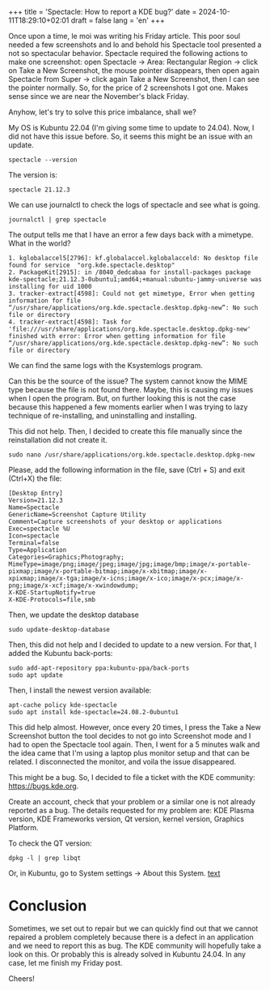 +++
title = 'Spectacle: How to report a KDE bug?'
date = 2024-10-11T18:29:10+02:01
draft = false
lang = 'en'
+++

Once upon a time, le moi was writing his Friday article. This poor soul needed a few screenshots and lo and behold his Spectacle tool presented a not so spectacular behavior. Spectacle required the following actions to make one screenshot: open Spectacle -> Area: Rectangular Region -> click on Take a New Screenshot, the mouse pointer disappears, then open again Spectacle from Super -> click again Take a New Screenshot, then I can see the pointer normally. So, for the price of 2 screenshots I got one. Makes sense since we are near the November's black Friday.

Anyhow, let's try to solve this price imbalance, shall we?

My OS is Kubuntu 22.04 (I'm giving some time to update to 24.04). Now, I did not have this issue before. So, it seems this might be an issue with an update.
```
spectacle --version
```
The version is:
```
spectacle 21.12.3
```

We can use journalctl to check the logs of spectacle and see what is going.

```
journalctl | grep spectacle
```
The output tells me that I have an error a few days back with a mimetype. What in the world?
```
1. kglobalaccel5[2796]: kf.globalaccel.kglobalacceld: No desktop file found for service  "org.kde.spectacle.desktop"
2. PackageKit[2915]: in /8040_dedcabaa for install-packages package kde-spectacle;21.12.3-0ubuntu1;amd64;+manual:ubuntu-jammy-universe was installing for uid 1000
3. tracker-extract[4598]: Could not get mimetype, Error when getting information for file “/usr/share/applications/org.kde.spectacle.desktop.dpkg-new”: No such file or directory
4. tracker-extract[4598]: Task for 'file:///usr/share/applications/org.kde.spectacle.desktop.dpkg-new' finished with error: Error when getting information for file “/usr/share/applications/org.kde.spectacle.desktop.dpkg-new”: No such file or directory
```
We can find the same logs with the Ksystemlogs program.

Can this be the source of the issue? The system cannot know the MIME type because the file is not found there. Maybe, this is causing my issues when I open the program. But, on further looking this is not the case because this happened a few moments earlier when I was trying to lazy technique of re-installing, and uninstalling and installing.

This did not help. Then, I decided to create this file manually since the reinstallation did not create it.
```
sudo nano /usr/share/applications/org.kde.spectacle.desktop.dpkg-new
```
Please, add the following information in the file, save (Ctrl + S) and exit (Ctrl+X) the file:
```
[Desktop Entry]
Version=21.12.3
Name=Spectacle
GenericName=Screenshot Capture Utility
Comment=Capture screenshots of your desktop or applications
Exec=spectacle %U
Icon=spectacle
Terminal=false
Type=Application
Categories=Graphics;Photography;
MimeType=image/png;image/jpeg;image/jpg;image/bmp;image/x-portable-pixmap;image/x-portable-bitmap;image/x-xbitmap;image/x-xpixmap;image/x-tga;image/x-icns;image/x-ico;image/x-pcx;image/x-png;image/x-xcf;image/x-xwindowdump;
X-KDE-StartupNotify=true
X-KDE-Protocols=file,smb
```
Then, we update the desktop database
```
sudo update-desktop-database
```
Then, this did not help and I decided to update to a new version. For that, I added the Kubuntu back-ports:
```
sudo add-apt-repository ppa:kubuntu-ppa/back-ports
sudo apt update
```
Then, I install the newest version available:
```
apt-cache policy kde-spectacle
sudo apt install kde-spectacle=24.08.2-0ubuntu1
```
This did help almost. However, once every 20 times, I press the Take a New Screenshot button the tool decides to not go into Screenshot mode and I had to open the Spectacle tool again. Then, I went for a 5 minutes walk and the idea came that I'm using a laptop plus monitor setup and that can be related. I disconnected the monitor, and voila the issue disappeared.

This might be a bug. So, I decided to file a ticket with the KDE community: https://bugs.kde.org.

Create an account, check that your problem or a similar one is not already reported as a bug. The details requested for my problem are: KDE Plasma version, KDE Frameworks version, Qt version, kernel version, Graphics Platform. 

To check the QT version:
```
dpkg -l | grep libqt
```

Or, in Kubuntu, go to System settings -> About this System.
[text](/img/about_this_system_spectacle_bug.png)

# Conclusion
Sometimes, we set out to repair but we can quickly find out that we cannot repaired a problem completely because there is a defect in an application and we need to report this as bug. The KDE community will hopefully take a look on this. Or probably this is already solved in Kubuntu 24.04. In any case, let me finish my Friday post.

Cheers!

